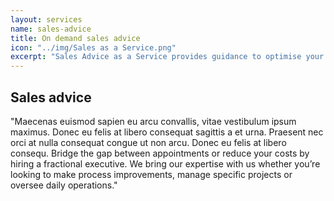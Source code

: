 ```yaml
---
layout: services
name: sales-advice
title: On demand sales advice
icon: "../img/Sales as a Service.png"
excerpt: "Sales Advice as a Service provides guidance to optimise your sales strategies and drive revenue growth. Whether you need help refining your sales process or closing more deals, our bespoke advice ensures you keep winning deals without the commitment of a full-time hire."
---
```


<section>
    <h1>Sales advice</h1>
    <p>
        "Maecenas euismod sapien eu arcu convallis, vitae vestibulum ipsum maximus. Donec eu felis at libero consequat sagittis a et urna. Praesent nec orci at nulla consequat congue ut non arcu. Donec eu felis at libero consequ. Bridge the gap between appointments or reduce your costs by hiring a fractional executive. We bring our expertise with us whether you’re looking to make process improvements, manage specific projects or oversee daily operations."
    </p>
</section>
